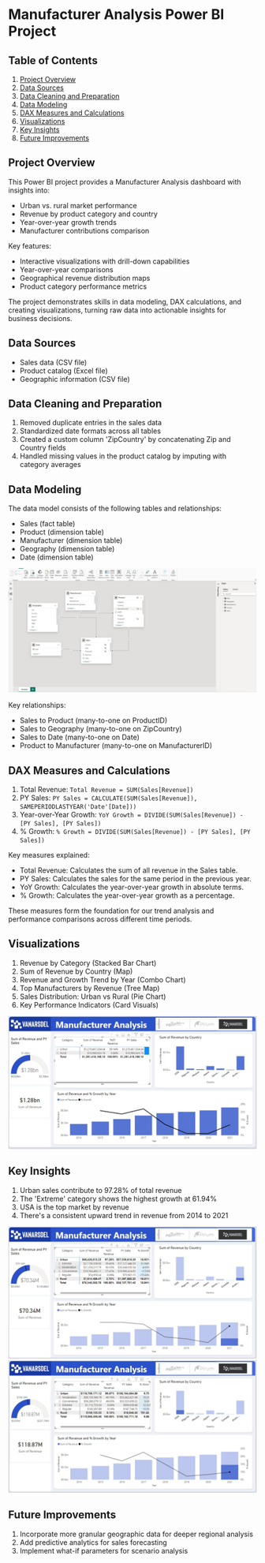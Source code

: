 # Manufacturer Analysis Power BI Project

## Table of Contents
1. [Project Overview](#project-overview)
2. [Data Sources](#data-sources)
3. [Data Cleaning and Preparation](#data-cleaning-and-preparation)
4. [Data Modeling](#data-modeling)
5. [DAX Measures and Calculations](#dax-measures-and-calculations)
6. [Visualizations](#visualizations)
7. [Key Insights](#key-insights)
8. [Future Improvements](#future-improvements)

## Project Overview

This Power BI project provides a Manufacturer Analysis dashboard with insights into:

- Urban vs. rural market performance
- Revenue by product category and country
- Year-over-year growth trends
- Manufacturer contributions comparison

Key features:
- Interactive visualizations with drill-down capabilities
- Year-over-year comparisons
- Geographical revenue distribution maps
- Product category performance metrics

The project demonstrates skills in data modeling, DAX calculations, and creating visualizations, turning raw data into actionable insights for business decisions.

## Data Sources
- Sales data (CSV file)
- Product catalog (Excel file)
- Geographic information (CSV file)

## Data Cleaning and Preparation
1. Removed duplicate entries in the sales data
2. Standardized date formats across all tables
3. Created a custom column 'ZipCountry' by concatenating Zip and Country fields
4. Handled missing values in the product catalog by imputing with category averages

## Data Modeling
The data model consists of the following tables and relationships:
- Sales (fact table)
- Product (dimension table)
- Manufacturer (dimension table)
- Geography (dimension table)
- Date (dimension table)

![Data Modeling](https://raw.githubusercontent.com/M-Maaz-Motiwala/Manufacturer-Analysis-using-Power-BI/b57209f597185547d7ed869d5afe0f2b08160223/Images/modeling.JPG)

Key relationships:
- Sales to Product (many-to-one on ProductID)
- Sales to Geography (many-to-one on ZipCountry)
- Sales to Date (many-to-one on Date)
- Product to Manufacturer (many-to-one on ManufacturerID)

## DAX Measures and Calculations
1. Total Revenue: `Total Revenue = SUM(Sales[Revenue])`
2. PY Sales: `PY Sales = CALCULATE(SUM(Sales[Revenue]), SAMEPERIODLASTYEAR('Date'[Date]))`
3. Year-over-Year Growth: `YoY Growth = DIVIDE(SUM(Sales[Revenue]) - [PY Sales], [PY Sales])`
4. % Growth: `% Growth = DIVIDE(SUM(Sales[Revenue]) - [PY Sales], [PY Sales])`

Key measures explained:
- Total Revenue: Calculates the sum of all revenue in the Sales table.
- PY Sales: Calculates the sales for the same period in the previous year.
- YoY Growth: Calculates the year-over-year growth in absolute terms.
- % Growth: Calculates the year-over-year growth as a percentage.

These measures form the foundation for our trend analysis and performance comparisons across different time periods.

## Visualizations
1. Revenue by Category (Stacked Bar Chart)
2. Sum of Revenue by Country (Map)
3. Revenue and Growth Trend by Year (Combo Chart)
4. Top Manufacturers by Revenue (Tree Map)
5. Sales Distribution: Urban vs Rural (Pie Chart)
6. Key Performance Indicators (Card Visuals)

![Main Dasboard](https://raw.githubusercontent.com/M-Maaz-Motiwala/Manufacturer-Analysis-using-Power-BI/b57209f597185547d7ed869d5afe0f2b08160223/Images/main%20dashboard.JPG)

## Key Insights
1. Urban sales contribute to 97.28% of total revenue
2. The 'Extreme' category shows the highest growth at 61.94%
3. USA is the top market by revenue
4. There's a consistent upward trend in revenue from 2014 to 2021
   
![Filters](https://raw.githubusercontent.com/M-Maaz-Motiwala/Manufacturer-Analysis-using-Power-BI/b57209f597185547d7ed869d5afe0f2b08160223/Images/filtered%201.JPG)
![Filters](https://raw.githubusercontent.com/M-Maaz-Motiwala/Manufacturer-Analysis-using-Power-BI/b57209f597185547d7ed869d5afe0f2b08160223/Images/filtered%202.JPG)

## Future Improvements
1. Incorporate more granular geographic data for deeper regional analysis
2. Add predictive analytics for sales forecasting
3. Implement what-if parameters for scenario analysis
